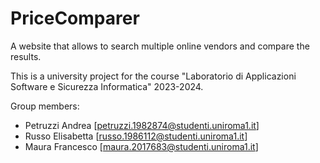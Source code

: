 # PriceComparer
A website that allows to search multiple online vendors and compare the results.

This is a university project for the course "Laboratorio di Applicazioni Software e Sicurezza Informatica" 2023-2024.

Group members:
 - Petruzzi Andrea  [petruzzi.1982874@studenti.uniroma1.it]
 - Russo Elisabetta  [russo.1986112@studenti.uniroma1.it]
 - Maura Francesco  [maura.2017683@studenti.uniroma1.it] 
